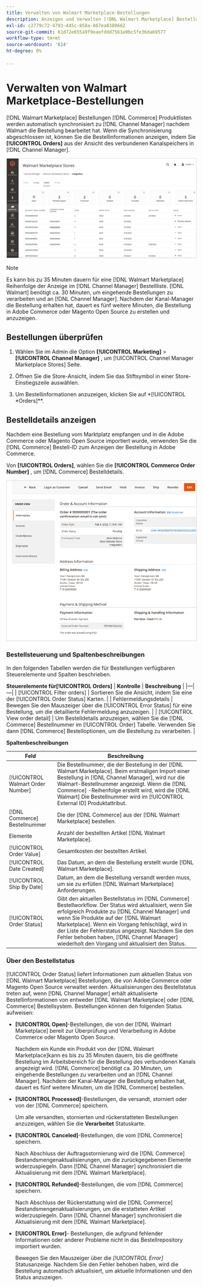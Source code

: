 ```yaml
---
title: Verwalten von Walmart Marketplace-Bestellungen
description: Anzeigen und Verwalten [!DNL Walmart Marketplace] Bestellungen mit [!DNL Channel Manager] für Adobe Commerce und Magento Open Source.
exl-id: c2779c72-4793-445c-858a-867ea8389662
source-git-commit: 61d72e655a9f9eaefddd7561e0bc5fe36da69577
workflow-type: tm+mt
source-wordcount: '614'
ht-degree: 0%

---
```


# Verwalten von Walmart Marketplace-Bestellungen

[!DNL Walmart Marketplace] Bestellungen [!DNL Commerce] Produktlisten werden automatisch synchronisiert zu [!DNL Channel Manager] nachdem Walmart die Bestellung bearbeitet hat. Wenn die Synchronisierung abgeschlossen ist, können Sie die Bestellinformationen anzeigen, indem Sie **[!UICONTROL Orders]** aus der Ansicht des verbundenen Kanalspeichers in [!DNL Channel Manager].

![Ansicht &quot;Channel Manager Orders&quot;zur Verwaltung von Walmart Marketplace-Bestellungen](assets/orders-dashboard-view.png)

>[!NOTE]
>
>Es kann bis zu 35 Minuten dauern für eine [!DNL Walmart Marketplace] Reihenfolge der Anzeige im [!DNL Channel Manager] Bestellliste. [!DNL Walmart] benötigt ca. 30 Minuten, um eingehende Bestellungen zu verarbeiten und an [!DNL Channel Manager].  Nachdem der Kanal-Manager die Bestellung erhalten hat, dauert es fünf weitere Minuten, die Bestellung in Adobe Commerce oder Magento Open Source zu erstellen und anzuzeigen.

## Bestellungen überprüfen

1. Wählen Sie im Admin die Option **[!UICONTROL Marketing]** > **[!UICONTROL Channel Manager]** , um [!UICONTROL Channel Manager Marketplace Stores] Seite.

1. Öffnen Sie die Store-Ansicht, indem Sie das Stiftsymbol in einer Store-Einstiegszeile auswählen.

1. Um Bestellinformationen anzuzeigen, klicken Sie auf *[!UICONTROL *Orders]**.

## Bestelldetails anzeigen

Nachdem eine Bestellung vom Marktplatz empfangen und in die Adobe Commerce oder Magento Open Source importiert wurde, verwenden Sie die [!DNL Commerce] Bestell-ID zum Anzeigen der Bestellung in Adobe Commerce.

Von **[!UICONTROL Orders]**, wählen Sie die **[!UICONTROL Commerce Order Number]** , um [!DNL Commerce] Bestelldetails.

![Commerce Order detail view for a Walmart Marketplace order](assets/order-detail-with-external-order-id.png)

### Bestellsteuerung und Spaltenbeschreibungen

In den folgenden Tabellen werden die für Bestellungen verfügbaren Steuerelemente und Spalten beschrieben.

**Steuerelemente für[!UICONTROL Orders]**
| **Kontrolle**                    | **Beschreibung**                                                                                                                                               | |—|—| | [!UICONTROL Filter orders]     | Sortieren Sie die Ansicht, indem Sie eine der [!UICONTROL Order Status] Karten.                                                                                        | | Fehlermeldungsdetails | Bewegen Sie den Mauszeiger über die [!UICONTROL Error Status] für eine Bestellung, um die detaillierte Fehlermeldung anzuzeigen.                                                                      | | [!UICONTROL View order detail] | Um Bestelldetails anzuzeigen, wählen Sie die [!DNL Commerce] Bestellnummer im [!UICONTROL Order] Tabelle. Verwenden Sie dann [!DNL Commerce] Bestelloptionen, um die Bestellung zu verarbeiten. |

**Spaltenbeschreibungen**

| Feld | Beschreibung |
|------------------------------------|----------------------------------------------------------------------------------------------------------------------------------------------------------------------------------------------------------------------------------------------------------------------------------------------------------------------------------------------------------------------------------|
| [!UICONTROL  Walmart Order Number] | Die Bestellnummer, die der Bestellung in der [!DNL Walmart Marketplace]. Beim erstmaligen Import einer Bestellung in [!DNL Channel Manager], wird nur die Walmart-Bestellnummer angezeigt. Wenn die [!DNL Commerce] -Reihenfolge erstellt wird, wird die [!DNL Walmart] Die Bestellnummer wird im [!UICONTROL External ID] Produktattribut. |
| [!DNL Commerce]  Bestellnummer | Die der [!DNL Commerce]  aus der [!DNL Walmart Marketplace] bestellen. |
| Elemente | Anzahl der bestellten Artikel [!DNL Walmart Marketplace]. |
| [!UICONTROL Order Value] | Gesamtkosten der bestellten Artikel. |
| [!UICONTROL Date Created] | Das Datum, an dem die Bestellung erstellt wurde [!DNL Walmart Marketplace]. |
| [!UICONTROL Ship By Date] | Datum, an dem die Bestellung versandt werden muss, um sie zu erfüllen [!DNL Walmart Marketplace] Anforderungen. |
| [!UICONTROL Order Status] | Gibt den aktuellen Bestellstatus im [!DNL Commerce] Bestellworkflow. Der Status wird aktualisiert, wenn Sie erfolgreich Produkte zu [!DNL Channel Manager] und wenn Sie Produkte auf der [!DNL Walmart Marketplace]. Wenn ein Vorgang fehlschlägt, wird in der Liste der Fehlerstatus angezeigt. Nachdem Sie den Fehler behoben haben, [!DNL Channel Manager] wiederholt den Vorgang und aktualisiert den Status. |

### Über den Bestellstatus

[!UICONTROL Order Status] liefert Informationen zum aktuellen Status von [!DNL Walmart Marketplace] Bestellungen, die von Adobe Commerce oder Magento Open Source verwaltet werden. Aktualisierungen des Bestellstatus treten auf, wenn [!DNL Channel Manager] erhält aktualisierte Bestellinformationen von entweder [!DNL Walmart Marketplace] oder [!DNL Commerce] Bestellsystem. Bestellungen können den folgenden Status aufweisen:

* **[!UICONTROL Open]**-Bestellungen, die von der [!DNL Walmart Marketplace] bereit zur Überprüfung und Verarbeitung in Adobe Commerce oder Magento Open Source.

   Nachdem ein Kunde ein Produkt von der [!DNL Walmart Marketplace]kann es bis zu 35 Minuten dauern, bis die geöffnete Bestellung im Arbeitsbereich für die Bestellung des verbundenen Kanals angezeigt wird. [!DNL Commerce] benötigt ca. 30 Minuten, um eingehende Bestellungen zu verarbeiten und an [!DNL Channel Manager]. Nachdem der Kanal-Manager die Bestellung erhalten hat, dauert es fünf weitere Minuten, um die [!DNL Commerce] bestellen.

* **[!UICONTROL Processed]**-Bestellungen, die versandt, storniert oder von der [!DNL Commerce] speichern.

   Um alle versandten, stornierten und rückerstatteten Bestellungen anzuzeigen, wählen Sie die **Verarbeitet** Statuskarte.

* **[!UICONTROL Canceled]**-Bestellungen, die vom [!DNL Commerce] speichern.

   Nach Abschluss der Auftragsstornierung wird die [!DNL Commerce] Bestandsmengenaktualisierungen, um die zurückgegebenen Elemente widerzuspiegeln. Dann [!DNL Channel Manager] synchronisiert die Aktualisierung mit dem [!DNL Walmart Marketplace].

* **[!UICONTROL Refunded]**-Bestellungen, die vom [!DNL Commerce] speichern.

   Nach Abschluss der Rückerstattung wird die [!DNL Commerce] Bestandsmengenaktualisierungen, um die erstatteten Artikel widerzuspiegeln. Dann [!DNL Channel Manager] synchronisiert die Aktualisierung mit dem [!DNL Walmart Marketplace].

* **[!UICONTROL Error]**- Bestellungen, die aufgrund fehlender Informationen oder anderer Probleme nicht in das Bestellrepository importiert wurden.

   Bewegen Sie den Mauszeiger über die *[!UICONTROL Error]* Statusanzeige. Nachdem Sie den Fehler behoben haben, wird die Bestellung automatisch aktualisiert, um aktuelle Informationen und den Status anzuzeigen.
